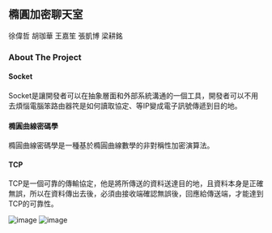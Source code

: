 ## 橢圓加密聊天室
徐偉哲
胡珈華
王嘉笙
張凱博
梁耕銘
<!-- ABOUT THE PROJECT -->
### About The Project
#### Socket
Socket是讓開發者可以在抽象層面和外部系統溝通的一個工具，開發者可以不用
去煩惱電腦笨路由器笩是如何讀取協定、等IP變成電子訊號傳遞到目的地。

#### 橢圓曲線密碼學
橢圓曲線密碼學是一種基於橢圓曲線數學的非對稱性加密演算法。

####  TCP 
TCP是一個可靠的傳輸協定，他是將所傳送的資料送達目的地，且資料本身是正確無誤，所以在資料傳出去後，必須由接收端確認無誤後，回應給傳送端，才能達到TCP的可靠性。

![image](https://user-images.githubusercontent.com/75492436/193117678-c3cc8c1e-ec06-4621-88d6-9b2941e2b927.png)
![image](https://user-images.githubusercontent.com/75492436/193117701-e24ba381-648d-4e7c-82ee-e771fbf021fb.png)
